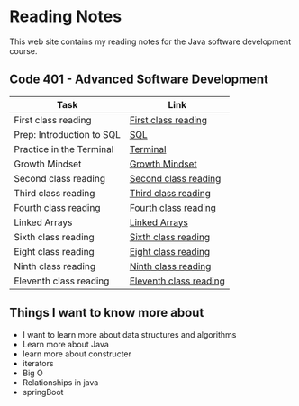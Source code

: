 # Reading Notes

This web site contains my reading notes for the Java software development course.

## Code 401 - Advanced Software Development

|  Task                                     | Link                                                  |
|-------------------------------------------|-------------------------------------------------------|
| First class reading                       | [First class reading](./ClassesReading/class1.md)     |
| Prep: Introduction to SQL                 | [SQL](./relational-databases-sql.md)                  |
| Practice in the Terminal                  | [Terminal](./TerminalPractice.md)                     |
| Growth Mindset                            | [Growth Mindset](./GrowthMindset.md)                  |
| Second class reading                      | [Second class reading](./ClassesReading/class2.md)    |
| Third class reading                       | [Third class reading](./ClassesReading/class3.md)     |
| Fourth class reading                      | [Fourth class reading](./ClassesReading/class4.md)    |
| Linked Arrays                             | [Linked Arrays](./ClassesReading/class5.md)           |
| Sixth class reading                       | [Sixth class reading](./ClassesReading/class6.md)     |
| Eight class reading                       | [Eight class reading](./ClassesReading/class8.md)     |
| Ninth class reading                       | [Ninth class reading](./ClassesReading/class9.md)     |
| Eleventh class reading                    | [Eleventh class reading](./ClassesReading/class11.md)  |

## Things I want to know more about

- I want to learn more about data structures and algorithms
- Learn more about Java
- learn more about constructer
- iterators
- Big O
- Relationships in java
- springBoot